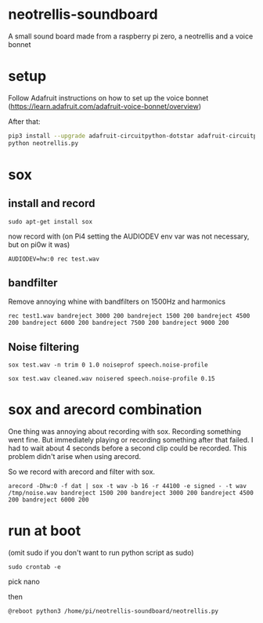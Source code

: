 # neotrellis-soundboard

A small sound board made from a raspberry pi zero, a neotrellis and a voice bonnet 


# setup

Follow Adafruit instructions on how to set up the voice bonnet (https://learn.adafruit.com/adafruit-voice-bonnet/overview)

After that:

```sh
pip3 install --upgrade adafruit-circuitpython-dotstar adafruit-circuitpython-neotrellis
python neotrellis.py
```

# sox

## install and record

```
sudo apt-get install sox
```

now record with
(on Pi4 setting the AUDIODEV env var was not necessary, but on pi0w it was)

```
AUDIODEV=hw:0 rec test.wav
```

## bandfilter

Remove annoying whine with bandfilters on 1500Hz and harmonics

```
rec test1.wav bandreject 3000 200 bandreject 1500 200 bandreject 4500 200 bandreject 6000 200 bandreject 7500 200 bandreject 9000 200
```


## Noise filtering

```
sox test.wav -n trim 0 1.0 noiseprof speech.noise-profile
```

```
sox test.wav cleaned.wav noisered speech.noise-profile 0.15
```

# sox and arecord combination

One thing was annoying about recording with sox. Recording something went fine. But immediately playing or recording something after that failed. I had to wait about 4 seconds before a second clip could be recorded. This problem didn't arise when using arecord.

So we record with arecord and filter with sox.

```
arecord -Dhw:0 -f dat | sox -t wav -b 16 -r 44100 -e signed - -t wav /tmp/noise.wav bandreject 1500 200 bandreject 3000 200 bandreject 4500 200 bandreject 6000 200
```










# run at boot

(omit sudo if you don't want to run python script as sudo)

```
sudo crontab -e
```

pick nano

then

```
@reboot python3 /home/pi/neotrellis-soundboard/neotrellis.py
```

